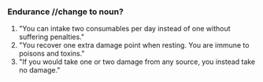 ### Endurance //change to noun?
1. "You can intake two consumables per day instead of one without suffering penalties."
2. "You recover one extra damage point when resting. You are immune to poisons and toxins."
3. "If you would take one or two damage from any source, you instead take no damage."


